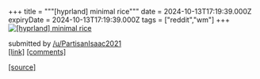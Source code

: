 +++
title = """[hyprland] minimal rice"""
date = 2024-10-13T17:19:39.000Z
expiryDate = 2024-10-13T17:19:39.000Z
tags = ["reddit","wm"]
+++
[![[hyprland] minimal rice](https://b.thumbs.redditmedia.com/eTyDkbF7A2g1ir2lT1S7qD3Tx8TSV7HFbMUNrS9Yc4M.jpg "[hyprland] minimal rice")](https://www.reddit.com/r/unixporn/comments/1g2upri/hyprland_minimal_rice/)

submitted by [/u/PartisanIsaac2021](https://www.reddit.com/user/PartisanIsaac2021)  
[\[link\]](https://www.reddit.com/gallery/1g2upri) [\[comments\]](https://www.reddit.com/r/unixporn/comments/1g2upri/hyprland_minimal_rice/)

[[source]](https://www.reddit.com/r/unixporn/comments/1g2upri/hyprland_minimal_rice/)
